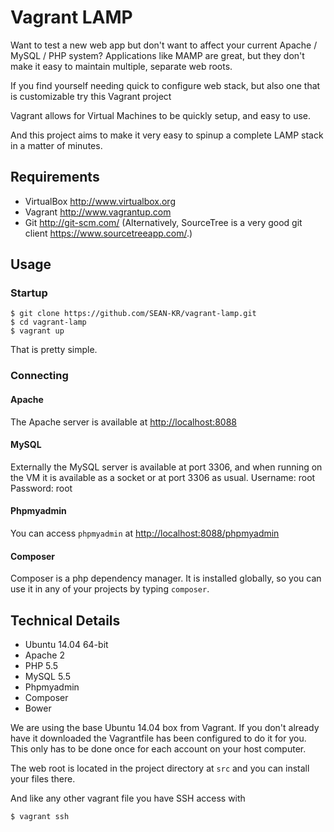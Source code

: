 Vagrant LAMP
============

Want to test a new web app but don't want to affect your current Apache / MySQL / PHP system?
Applications like MAMP are great, but they don't make it easy to maintain multiple, separate
web roots.

If you find yourself needing quick to configure web stack, but also one that is customizable try this Vagrant project

Vagrant allows for Virtual Machines to be quickly setup, and easy to use.

And this project aims to make it very easy to spinup a complete LAMP stack in a matter of minutes.

Requirements
------------
* VirtualBox <http://www.virtualbox.org>
* Vagrant <http://www.vagrantup.com>
* Git <http://git-scm.com/> (Alternatively, SourceTree is a very good git client <https://www.sourcetreeapp.com/>.)

Usage
-----

### Startup
	$ git clone https://github.com/SEAN-KR/vagrant-lamp.git
	$ cd vagrant-lamp
	$ vagrant up

That is pretty simple.

### Connecting

#### Apache
The Apache server is available at <http://localhost:8088>

#### MySQL
Externally the MySQL server is available at port 3306, and when running on the VM it is available as a socket or at port 3306 as usual.
Username: root
Password: root

#### Phpmyadmin
You can access `phpmyadmin` at <http://localhost:8088/phpmyadmin>

#### Composer
Composer is a php dependency manager. It is installed globally, so you can use it in any of your projects by typing `composer`.

Technical Details
-----------------
* Ubuntu 14.04 64-bit
* Apache 2
* PHP 5.5
* MySQL 5.5
* Phpmyadmin
* Composer
* Bower

We are using the base Ubuntu 14.04 box from Vagrant. If you don't already have it downloaded
the Vagrantfile has been configured to do it for you. This only has to be done once
for each account on your host computer.

The web root is located in the project directory at `src` and you can install your files there.

And like any other vagrant file you have SSH access with

	$ vagrant ssh
